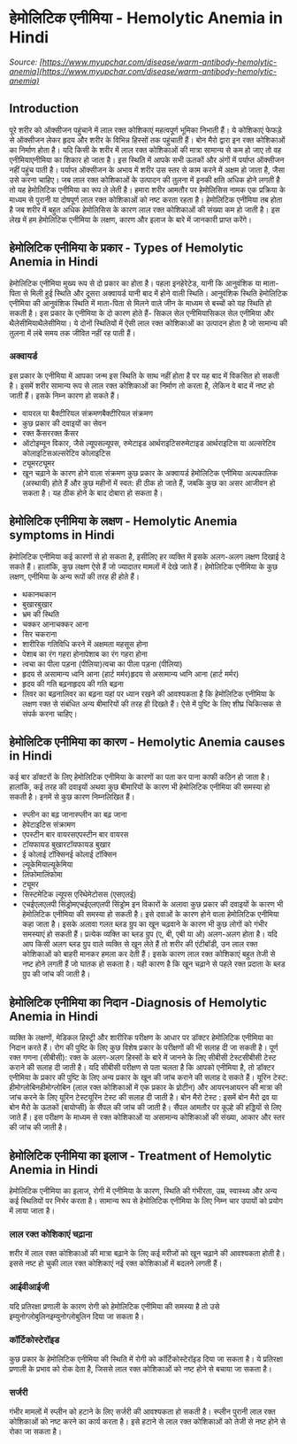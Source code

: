 # हेमोलिटिक एनीमिया - Hemolytic Anemia in Hindi
_Source: [https://www.myupchar.com/disease/warm-antibody-hemolytic-anemia](https://www.myupchar.com/disease/warm-antibody-hemolytic-anemia)_

## Introduction
पूरे शरीर को ऑक्सीजन पहुंचाने में लाल रक्त कोशिकाएं महत्वपूर्ण भूमिका निभाती हैं। ये कोशिकाएं फेफड़े से ऑक्सीजन लेकर हृदय और शरीर के विभिन्न हिस्सों तक पहुंचाती हैं। बोन मैरो द्वारा इन रक्त कोशिकाओं का निर्माण होता है। यदि किसी के शरीर में लाल रक्त कोशिकाओं की मात्रा सामान्य से कम हो जाए तो वह एनीमियाएनीमिया का शिकार हो जाता है। इस स्थिति में आपके सभी ऊतकों और अंगों में पर्याप्त ऑक्सीजन नहीं पहुंच पाती है। पर्याप्त ऑक्सीजन के अभाव में शरीर उस स्तर से काम करने में अक्षम हो जाता है, जैसा उसे करना चाहिए।
जब लाल रक्त कोशिकाओं के उत्पादन की तुलना में इनकी क्षति अधिक होने लगती है तो यह हेमोलिटिक एनीमिया का रूप ले लेती है। हमारा शरीर आमतौर पर हेमोलिसिस नामक एक प्रक्रिया के माध्यम से पुरानी या दोषपूर्ण लाल रक्त कोशिकाओं को नष्ट करता र​हता है। हेमोलिटिक एनीमिया तब होता है जब शरीर में बहुत अधिक हेमोलिसिस के कारण लाल रक्त कोशिकाओं की संख्या कम हो जाती है।
इस लेख में हम हेमोलिटिक एनीमिया के लक्षण, कारण और इलाज के बारे में जानकारी प्राप्त करेंगे।

## हेमोलिटिक एनीमिया के प्रकार - Types of Hemolytic Anemia in Hindi
हेमोलिटिक एनीमिया मुख्य रूप से दो प्रकार का होता है। पहला इनहेरेटेड, यानी कि आनुवंशिक या माता-पिता से मिली हुई स्थिति और दूसरा अक्वायर्ड यानी बाद में होने वाली स्थिति।
आनुवंशिक स्थिति
हेमोलिटिक एनीमिया की आनुवंशिक स्थिति में माता-पिता से मिलने वाले जीन के माध्यम से बच्चों को यह स्थिति हो सकती है। इस प्रकार के एनीमिया के दो कारण होते हैं- सिकल सेल एनीमियासिकल सेल एनीमिया और थैलेसीमियाथैलेसीमिया। ये दोनों स्थितियों में ऐसी लाल रक्त कोशिकाओं का उत्पादन होता है जो सामान्य की तुलना में लंबे समय तक जीवित नहीं रह पाती हैं।
### अक्वायर्ड
इस प्रकार के एनीमिया में आपका जन्म इस स्थिति के साथ नहीं होता है पर यह बाद में विकसित हो सकती है। इसमें शरीर सामान्य रूप से लाल रक्त कोशिकाओं का निर्माण तो करता है, लेकिन वे बाद में नष्ट हो जाती हैं। इसके निम्न कारण हो सकते हैं।
- वायरल या बैक्टीरियल संक्रमणबैक्टीरियल संक्रमण
- कुछ प्रकार की दवाइयों का सेवन
- रक्त कैंसररक्त कैंसर
- ऑटोइम्यून विकार, जैसे ल्यूपसल्यूपस, रुमेटाइड आर्थराइटिसरुमेटाइड आर्थराइटिस या अल्सरेटिव कोलाइटिसअल्सरेटिव कोलाइटिस
- ट्यूमरट्यूमर
- खून चढ़ाने के कारण होने वाला संक्रमण
कुछ प्रकार के अक्वायर्ड हेमोलिटिक एनीमिया अल्पकालिक (अस्थायी) होते हैं और कुछ महीनों में स्वत: ही ठीक हो जाते हैं, जबकि कुछ का असर आजीवन हो सकता है। यह ठीक होने के बाद दोबारा हो सकता है।

## हेमोलिटिक एनीमिया के लक्षण - Hemolytic Anemia symptoms in Hindi
हेमोलिटिक एनीमिया कई कारणों से हो सकता है, इसीलिए हर व्यक्ति में इसके अलग-अलग लक्षण दिखाई दे सकते हैं। हालांकि, कुछ लक्षण ऐसे हैं जो ज्यादातर मामलों में देखे जाते हैं। हेमोलिटिक एनीमिया के कुछ लक्षण, एनीमिया के अन्य रूपों की तरह ही होते हैं।
- थकानथकान
- बुखारबुखार
- भ्रम की स्थिति
- चक्कर आनाचक्कर आना
- सिर चकराना
- शारीरिक गतिविधि करने में अक्षमता महसूस होना
- पेशाब का रंग गहरा होनापेशाब का रंग गहरा होना
- त्वचा का पीला पड़ना (पीलिया)त्वचा का पीला पड़ना (पीलिया)
- हृदय से असामान्य ध्वनि आना (हार्ट मर्मर)हृदय से असामान्य ध्वनि आना (हार्ट मर्मर)
- हृदय की गति बढ़नाहृदय की गति बढ़ना
- लिवर का बढ़नालिवर का बढ़ना
यहां पर ध्यान रखने की आवश्यकता है कि हेमोलिटिक एनीमिया के लक्षण रक्त से संबंधित अन्य बीमारियों की तरह ही दिखते हैं। ऐसे में पुष्टि के लिए शीघ्र चिकित्सक से संपर्क करना चाहिए।

## हेमोलिटिक एनीमिया का कारण - Hemolytic Anemia causes in Hindi
कई बार डॉक्टरों के लिए हेमोलिटिक एनीमिया के कारणों का पता कर पाना काफी कठिन हो जाता है। हालांकि, कई तरह की दवाइयों अथवा कुछ बीमारियों के कारण भी हेमोलिटिक एनीमिया की समस्या हो सकती है। इनमें से कुछ कारण निम्नलिखित हैं।
- स्प्लीन का बढ़ जानास्प्लीन का बढ़ जाना
- हेपेटाइटिस संक्रामण
- एपस्टीन बार वायरसएपस्टीन बार वायरस
- टॉयफायड बुखारटॉयफायड बुखार
- ई कोलाई टॉक्सिनई कोलाई टॉक्सिन
- ल्यूकेमियाल्यूकेमिया
- लिंफोमालिंफोमा
- ट्यूमर
- सिस्टमेटिक ल्यूपस एरिथेमेटोसस (एसएलई)
- एचईएलएलपी सिंड्रोमएचईएलएलपी सिंड्रोम
इन विकारों के अलावा कुछ प्रकार की दवाइयों के कारण भी हेमोलिटिक एनीमिया की समस्या हो सकती है। इसे दवाओं के कारण होने वाला हेमोलिटिक एनीमिया कहा जाता है। इसके अलावा गलत ब्लड ग्रुप का खून चढ़वाने के कारण भी कुछ लोगों को गंभीर समस्याएं हो सकती हैं।
प्रत्येक व्यक्ति का ब्लड ग्रुप (ए, बी, एबी या ओ) अलग-अलग होता है। यदि आप किसी अलग ब्लड ग्रुप वाले व्यक्ति से खून लेते हैं तो शरीर की एंटीबॉडी, उन लाल रक्त कोशिकाओं को बाहरी मानकर हमला कर देती हैं। इसके कारण लाल रक्त कोशिकाएं बहुत तेजी से नष्ट होने लगती हैं जो घातक हो सकता है। यही कारण है कि खून चढ़ाने से पहले रक्त प्रदाता के ब्लड ग्रुप की जांच की जाती है।

## हेमोलिटिक एनीमिया का निदान -Diagnosis of Hemolytic Anemia in Hindi
व्यक्ति के लक्षणों, मेडिकल हिस्ट्री और शारीरिक परीक्षण के आधार पर डॉक्टर हेमोलिटिक एनीमिया का निदान करते हैं। रोग की पुष्टि के लिए कुछ विशेष प्रकार के परीक्षणों की भी सलाह दी जा सकती है।
पूर्ण रक्त गणना (सीबीसी): रक्त के अलग-अलग हिस्सों के बारे में जानने के लिए सीबीसी टेस्टसीबीसी टेस्ट कराने की सलाह दी जाती है। यदि सीबीसी परीक्षण से पता चलता है कि आपको एनीमिया है, तो डॉक्टर एनीमिया के प्रकार की पुष्टि के लिए अन्य प्रकार के खून की जांच कराने की सलाह दे सकते हैं।
यूरिन टेस्ट: हीमोग्लोबिनहीमोग्लोबिन (लाल रक्त कोशिकाओं में एक प्रकार के प्रोटीन) और आयरनआयरन की मात्रा की जांच करने के लिए यूरिन टेस्टयूरिन टेस्ट की सलाह दी जाती है।
बोन मैरो टेस्ट : इसमें बोन मैरो द्रव या बोन मैरो के ऊतकों (बायोप्सी) के सैंपल की जांच की जाती है। सैंपल आमतौर पर कूल्हे की हड्डियों से लिए जाते हैं। इस परीक्षण के माध्यम से रक्त कोशिकाओं या असामान्य कोशिकाओं की संख्या, आकार और स्तर की जांच की जाती है।

## हेमोलिटिक एनीमिया का इलाज - Treatment of Hemolytic Anemia in Hindi
हेमोलिटिक एनीमिया का इलाज, रोगी में एनीमिया के कारण, स्थिति की गंभीरता, उम्र, स्वास्थ्य और अन्य कई स्थितियों पर निर्भर करता है। सामान्य रूप से हेमोलिटिक एनीमिया के लिए निम्न चार उपायों को प्रयोग में लाया जाता है।
### लाल रक्त कोशिकाएं चढ़ाना
शरीर में लाल रक्त कोशिकाओं की मात्रा बढ़ाने के लिए कई मरीजों को खून चढ़ाने की आवश्यकता होती है। इससे नष्ट हो चुकी लाल रक्त कोशिकाएं नई रक्त कोशिकाओं में बदलने लगती हैं।
### आईवीआईजी
यदि प्रतिरक्षा प्रणाली के कारण रोगी को हेमोलिटिक एनीमिया की समस्या है तो उसे इम्युनोग्लोबुलिनइम्युनोग्लोबुलिन दिया जा सकता है।
### कॉर्टिकोस्टेरॉइड
कुछ प्रकार के हेमोलिटिक एनीमिया की स्थिति में रोगी को कॉर्टिकोस्टेरॉइड दिया जा सकता है। ये प्रतिरक्षा प्रणाली के प्रभाव को रोक देता है, जिससे लाल रक्त कोशिकाओं को नष्ट होने से बचाया जा सकता है।
### सर्जरी
गंभीर मामलों में स्प्लीन को हटाने के लिए सर्जरी की आवश्यकता हो सकती है। स्प्लीन पुरानी लाल रक्त कोशिकाओं को नष्ट करने का कार्य करता है। इसे हटाने से लाल रक्त कोशिकाओं को तेजी से नष्ट होने से रोका जा सकता है।


